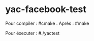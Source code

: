 # yac-facebook-test


Pour compiler   : #cmake .
Aprés           : #make

Pour éxecuter   : #./yactest

